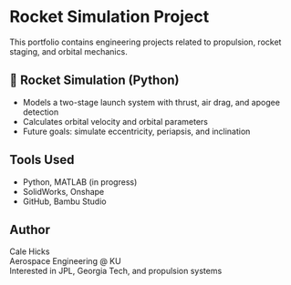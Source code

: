 # Rocket Simulation Project

This portfolio contains engineering projects related to propulsion, rocket staging, and orbital mechanics.

## 🚀 Rocket Simulation (Python)
- Models a two-stage launch system with thrust, air drag, and apogee detection
- Calculates orbital velocity and orbital parameters
- Future goals: simulate eccentricity, periapsis, and inclination
  
## Tools Used
- Python, MATLAB (in progress)
- SolidWorks, Onshape
- GitHub, Bambu Studio

## Author
Cale Hicks  
Aerospace Engineering @ KU  
Interested in JPL, Georgia Tech, and propulsion systems
